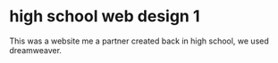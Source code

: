 # high school web design 1
 This was a website me a partner created back in high school, we used dreamweaver.
